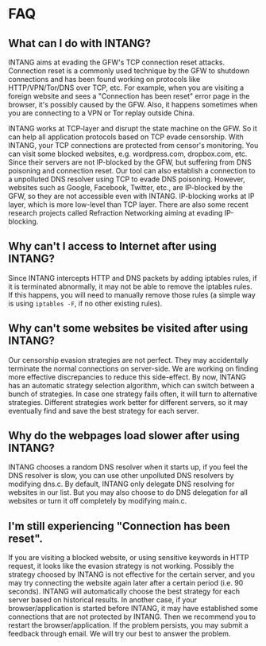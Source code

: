 
FAQ
==================
What can I do with INTANG?
------------------------------
INTANG aims at evading the GFW's TCP connection reset attacks. Connection reset is a commonly used technique by the GFW to shutdown connections and has been found working on protocols like HTTP/VPN/Tor/DNS over TCP, etc. For example, when you are visiting a foreign website and sees a "Connection has been reset" error page in the browser, it's possibly caused by the GFW. Also, it happens sometimes when you are connecting to a VPN or Tor replay outside China. 

INTANG works at TCP-layer and disrupt the state machine on the GFW. So it can help all application protocols based on TCP evade censorship. With INTANG, your TCP connections are protected from censor's monitoring. 
You can visit some blocked websites, e.g. wordpress.com, dropbox.com, etc. Since their servers are not IP-blocked by the GFW, but suffering from DNS poisoning and connection reset. Our tool can also establish a connection to a unpolluted DNS resolver using TCP to evade DNS poisoning. 
However, websites such as Google, Facebook, Twitter, etc., are IP-blocked by the GFW, so they are not accessible even with INTANG. IP-blocking works at IP layer, which is more low-level than TCP layer. There are also some recent research projects called Refraction Networking aiming at evading IP-blocking. 

Why can't I access to Internet after using INTANG?
------------------------------
Since INTANG intercepts HTTP and DNS packets by adding iptables rules, if it is terminated abnormally, it may not be able to remove the iptables rules. If this happens, you will need to manually remove those rules (a simple way is using `iptables -F`, if no other existing rules).

Why can't some websites be visited after using INTANG?
------------------------------
Our censorship evasion strategies are not perfect. They may accidentally terminate the normal connections on server-side. We are working on finding more effective discrepancies to reduce this side-effect. By now, INTANG has an automatic strategy selection algorithm, which can switch between a bunch of strategies. In case one strategy fails often, it will turn to alternative strategies. Different strategies work better for different servers, so it may eventually find and save the best strategy for each server.

Why do the webpages load slower after using INTANG?
------------------------------
INTANG chooses a random DNS resolver when it starts up, if you feel the DNS resolver is slow, you can use other unpolluted DNS resolvers by modifying dns.c. By default, INTANG only delegate DNS resolving for websites in our list. But you may also choose to do DNS delegation for all websites or turn it off completely by modifying main.c. 

I'm still experiencing "Connection has been reset".
------------------------------
If you are visiting a blocked website, or using sensitive keywords in HTTP request, it looks like the evasion strategy is not working. Possibly the strategy choosed by INTANG is not effective for the certain server, and you may try connecting the website again later after a certain period (i.e. 90 seconds). INTANG will automatically choose the best strategy for each server based on historical results. In another case, if your browser/application is started before INTANG, it may have established some connections that are not protected by INTANG. Then we recommend you to restart the browser/application. If the problem persists, you may submit a feedback through email. We will try our best to answer the problem.

